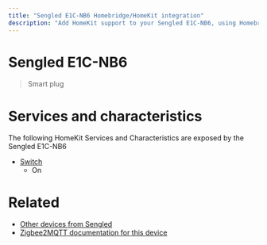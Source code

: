```yaml
---
title: "Sengled E1C-NB6 Homebridge/HomeKit integration"
description: "Add HomeKit support to your Sengled E1C-NB6, using Homebridge, Zigbee2MQTT and homebridge-z2m."
---
```

<!---
This file has been GENERATED using src/docgen/docgen.ts
DO NOT EDIT THIS FILE MANUALLY!
-->
# Sengled E1C-NB6
> Smart plug


# Services and characteristics
The following HomeKit Services and Characteristics are exposed by
the Sengled E1C-NB6

* [Switch](../../switch.md)
  * On


# Related
* [Other devices from Sengled](../index.md#sengled)
* [Zigbee2MQTT documentation for this device](https://www.zigbee2mqtt.io/devices/E1C-NB6.html)